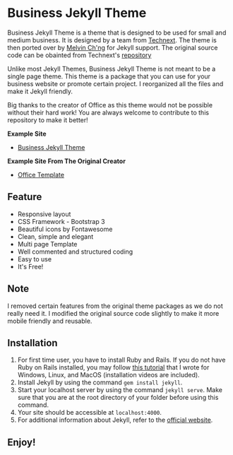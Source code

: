 # Business Jekyll Theme

Business Jekyll Theme is a theme that is designed to be used for small and medium business. It is designed by a team from [Technext](https://github.com/technext/). The theme is then ported over by [Melvin Ch'ng](http://melvinchng.github.io) for Jekyll support. The original source code can be obainted from Technext's [repository](https://github.com/technext/office)

Unlike most Jekyll Themes, Business Jekyll Theme is not meant to be a single page theme. This theme is a package that you can use for your business website or promote certain project. I reorganized all the files and make it Jekyll friendly.

Big thanks to the creator of Office as this theme would not be possible without their hard work! You are always welcome to contribute to this repository to make it better!

**Example Site**
- [Business Jekyll Theme](https://business-jekyll-theme.github.io)

**Example Site From The Original Creator**
- [Office Template](http://demo.themewagon.com/preview/office-responsive-multipage-bootstrap-template)

## Feature
- Responsive layout
- CSS Framework - Bootstrap 3
- Beautiful icons by Fontawesome
- Clean, simple and elegant
- Multi page Template
- Well commented and structured coding
- Easy to use
- It's Free!

## Note
I removed certain features from the original theme packages as we do not really need it. I modified the original source code slightly to make it more mobile friendly and reusable.

## Installation
1. For first time user, you have to install Ruby and Rails. If you do not have Ruby on Rails installed, you may follow [this tutorial](http://melvinchng.github.io/rails/RubyOnRailsInstallation.html) that I wrote for Windows, Linux, and MacOS (installation videos are included).
2. Install Jekyll by using the command `gem install jekyll`.
3. Start your localhost server by using the command `jekyll serve`. Make sure that you are at the root directory of your folder before using this command.
4. Your site should be accessible at `localhost:4000`.
5. For additional information about Jekyll, refer to the [official website](http://jekyllrb.com/).

## Enjoy!
